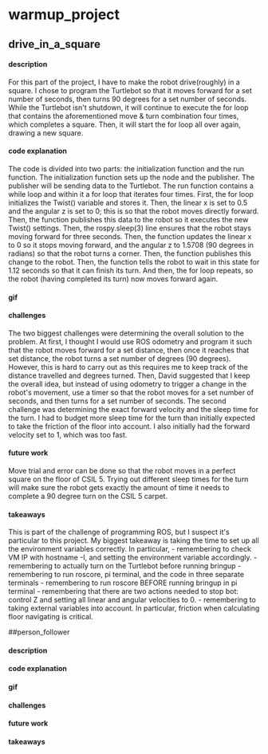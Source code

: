 # warmup_project

## drive_in_a_square
#### description
For this part of the project, I have to make the robot drive(roughly) in a square. I chose to program the Turtlebot so that it moves forward for a set number of seconds, then turns 90 degrees for a set number of seconds. While the Turtlebot isn't shutdown, it will continue to execute the for loop that contains the aforementioned move & turn combination four times, which completes a square. Then, it will start the for loop all over again, drawing a new square.
#### code explanation
The code is divided into two parts: the initialization function and the run function. The initialization function sets up the node and the publisher. The publisher will be sending data to the Turtlebot. The run function contains a while loop and within it a for loop that iterates four times. First, the for loop initializes the Twist() variable and stores it. Then, the linear x is set to 0.5 and the angular z is set to 0; this is so that the robot moves directly forward. Then, the function publishes this data to the robot so it executes the new Twist() settings. Then, the rospy.sleep(3) line ensures that  the robot stays moving forward for three seconds. Then, the function updates the linear x to 0 so it stops moving forward, and the angular z to 1.5708 (90 degrees in radians) so that the robot turns a corner. Then, the function publishes this change to the robot. Then, the function tells the robot to wait in this state for 1.12 seconds so that it can finish its turn. And then, the for loop repeats, so the robot (having completed its turn) now moves forward again.  
#### gif
#### challenges
The two biggest challenges were determining the overall solution to the problem. At first, I thought I would use ROS odometry and program it such that the robot moves forward for a set distance, then once it reaches that set distance, the robot turns a set number of degrees (90 degrees). However, this is hard to carry out as this requires me to keep track of the distance travelled and degrees turned. Then, David suggested that I keep the overall idea, but instead of using odometry to trigger a change in the robot's movement, use a timer so that the robot moves for a set number of seconds, and then turns for a set number of seconds.
The second challenge was determining the exact forward velocity and the sleep time for the turn. I had to budget more sleep time for the turn than initially expected to take the friction of the floor into account. I also initially had the forward velocity set to 1, which was too fast.
#### future work
Move trial and error can be done so that the robot moves in a perfect square on the floor of CSIL 5. Trying out different sleep times for the turn will make sure the robot gets exactly the amount of time it needs to complete a 90 degree turn on the CSIL 5 carpet. 
#### takeaways
This is part of the challenge of programming ROS, but I suspect it's particular to this project. My biggest takeaway is taking the time to set up all the environment variables correctly. In particular, 
	- remembering to check VM IP with hostname -I, and setting the environment variable accordingly. 
	- remembering to actually turn on the Turtlebot before running bringup
	- remembering to run roscore, pi terminal, and the code in three separate terminals
	- remembering to run roscore BEFORE running bringup in pi terminal
	- remembering that there are two actions needed to stop bot: control Z and setting all linear and angular velocities to 0.
	- remembering to taking external variables into account. In particular, friction when calculating floor navigating is critical.



##person_follower
#### description
#### code explanation
#### gif
#### challenges
#### future work
#### takeaways 
